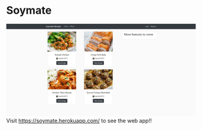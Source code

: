 # Soymate
![Home](/rme-img/soymate-home.JPG)
Visit https://soymate.herokuapp.com/ to see the web app!!
